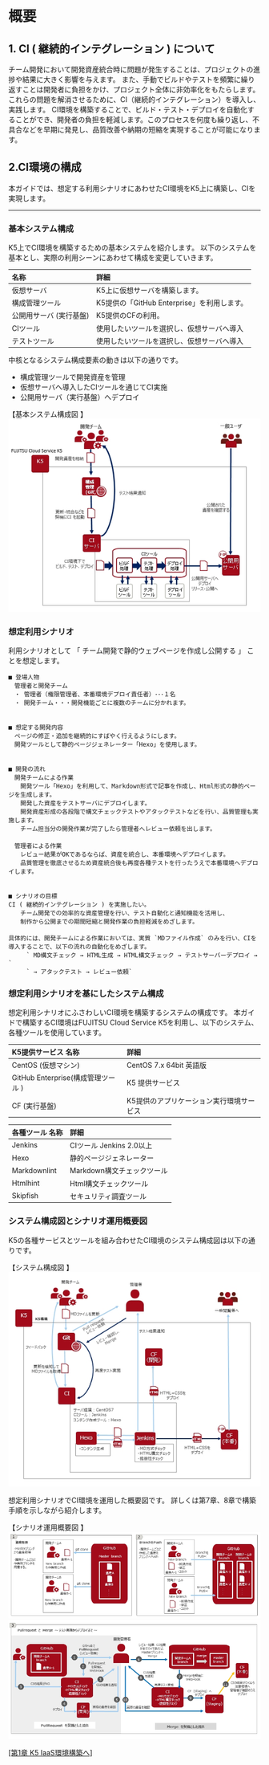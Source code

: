 # 概要

## 1. CI ( 継続的インテグレーション ) について

チーム開発において開発資産統合時に問題が発生することは、プロジェクトの進捗や結果に大きく影響を与えます。
また、手動でビルドやテストを頻繁に繰り返すことは開発者に負担をかけ、プロジェクト全体に非効率化をもたらします。
これらの問題を解消させるために、CI（継続的インテグレーション）を導入し、実践します。
CI環境を構築することで、ビルド・テスト・デプロイを自動化することができ、開発者の負担を軽減します。このプロセスを何度も繰り返し、不具合などを早期に発見し、品質改善や納期の短縮を実現することが可能になります。

## 2.CI環境の構成

本ガイドでは、想定する利用シナリオにあわせたCI環境をK5上に構築し、CIを実現します。

------------------------------------------------------------------------------------------------

### 基本システム構成

K5上でCI環境を構築するための基本システムを紹介します。
以下のシステムを基本とし、実際の利用シーンにあわせて構成を変更していきます。

 名称                             | 詳細
:-------------------------------- | :--------------------------------
仮想サーバ                        | K5上に仮想サーバを構築します。
構成管理ツール                    | K5提供の「GitHub Enterprise」を利用します。
公開用サーバ (実行基盤)           | K5提供のCFの利用。
CIツール                          | 使用したいツールを選択し、仮想サーバへ導入
テストツール                      | 使用したいツールを選択し、仮想サーバへ導入

中核となるシステム構成要素の動きは以下の通りです。

- 構成管理ツールで開発資産を管理
- 仮想サーバへ導入したCIツールを通じてCI実施
- 公開用サーバ（実行基盤）へデプロイ

【基本システム構成図 】
  ![CI_01](./image/ci_00.jpg)

### 想定利用シナリオ

利用シナリオとして 「 チーム開発で静的ウェブページを作成し公開する 」 ことを想定します。 
 
	■ 登場人物  
	　管理者と開発チーム  
	　・ 管理者（権限管理者、本番環境デプロイ責任者）･･･１名  
	　・ 開発チーム・・・開発機能ごとに複数のチームに分かれます。  
	
	
	■ 想定する開発内容  
	　ページの修正・追加を継続的にすばやく行えるようにします。  
	　開発ツールとして静的ページジェネレーター「Hexo」を使用します。  
	
	
	■ 開発の流れ  
	　開発チームによる作業  
	　　開発ツール「Hexo」を利用して、Markdown形式で記事を作成し、Html形式の静的ページを生成します。  
	　　開発した資産をテストサーバにデプロイします。  
	　　開発資産形成の各段階で構文チェックテストやアタックテストなどを行い、品質管理も実施します。  
	　　チーム担当分の開発作業が完了したら管理者へレビュー依頼を出します。  
	　  
	　管理者による作業  
	　　レビュー結果がOKであるならば、資産を統合し、本番環境へデプロイします。  
	　　品質管理を徹底させるため資産統合後も再度各種テストを行ったうえで本番環境へデプロイします。  
	
	
	■ シナリオの目標  
	CI ( 継続的インテグレーション ) を実施したい。  
	　　チーム開発での効率的な資産管理を行い、テスト自動化と通知機能を活用し、  
	　　制作から公開までの期間短縮と開発作業の負担軽減をめざします。  
	
	具体的には、開発チームによる作業においては、実質 `MDファイル作成` のみを行い、CIを導入することで、以下の流れの自動化をめざします。  
	　　　` MD構文チェック → HTML生成 → HTML構文チェック → テストサーバーデプロイ → `  
	　　　` → アタックテスト → レビュー依頼`  

### 想定利用シナリオを基にしたシステム構成

想定利用シナリオにふさわしいCI環境を構築するシステムの構成です。
本ガイドで構築するCI環境はFUJITSU Cloud Service K5を利用し、以下のシステム、各種ツールを使用しています。

K5提供サービス 名称               | 詳細
:-------------------------------- | :--------------------------------
CentOS (仮想マシン)               | CentOS 7.x 64bit 英語版
GitHub Enterprise(構成管理ツール ) | K5 提供サービス
CF (実行基盤)                     | K5提供のアプリケーション実行環境サービス

各種ツール 名称                   | 詳細
:-------------------------------- | :--------------------------------
Jenkins                           | CIツール  Jenkins 2.0以上
Hexo                              | 静的ページジェネレーター
Markdownlint                      | Markdown構文チェックツール
Htmlhint                          | Html構文チェックツール
Skipfish                          | セキュリティ調査ツール

### システム構成図とシナリオ運用概要図

K5の各種サービスとツールを組み合わせたCI環境のシステム構成図は以下の通りです。

【システム構成図 】
  ![CI_01](./image/ci_01.jpg)

想定利用シナリオでCI環境を運用した概要図です。
詳しくは第7章、8章で構築手順を示しながら紹介します。

【シナリオ運用概要図 】
  ![CI_02](./image/ci_02.jpg)
  ![CI_03](./image/ci_03.jpg)

[[第1章 K5 IaaS環境構築へ]](iaas.md)
